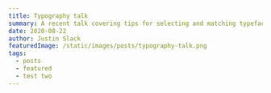 ```yaml
---
title: Typography talk
summary: A recent talk covering tips for selecting and matching typefaces, the latest techniques for optimising custom font performance, and how to use modern CSS for fluid type that scales seamlessly across devices.
date: 2020-08-22
author: Justin Slack
featuredImage: /static/images/posts/typography-talk.png
tags:
  - posts
  - featured
  - test two
---
```


